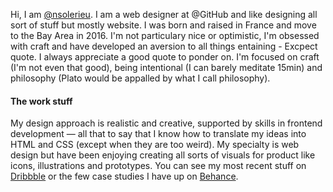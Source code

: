 Hi, I am [@nsolerieu](https://github.com/nsolerieu). I am a web designer at @GitHub and like designing all sort of stuff but mostly website. I was born and raised in France and move to the Bay Area in 2016. I'm not particulary nice or optimistic, I'm obsessed with craft and have developed an aversion to all things entaining - Excpect quote. I always appreciate a good quote to ponder on. I'm focused on craft (I'm not even that good), being intentional (I can barely meditate 15min) and philosophy (Plato would be appalled by what I call philosophy).

#### The work stuff
My design approach is realistic and creative, supported by skills in frontend development — all that to say that I know how to translate my ideas into HTML and CSS (except when they are too weird). My specialty is web design but have been enjoying creating all sorts of visuals for product like icons, illustrations and prototypes. You can see my most recent stuff on [Dribbble](https://dribbble.com/SLRNCL) or the few case studies I have up on [Behance](https://www.behance.net/SLRNCL).
